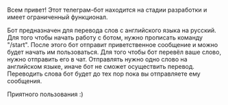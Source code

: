 Всем привет!
Этот телеграм-бот находится на стадии разработки и имеет ограниченный функционал.

Бот предназначен для перевода слов с английского языка на русский.
Для того чтобы начать работу с ботом, нужно прописать команду "/start".
После этого бот отправит приветственное сообщение и можно будет начать им пользоваться.
Для того чтобы бот перевёл ваше слово, нужно отправить его в чат. Отправлять нужно одно слово на английском языке, иначе
бот не сможет осуществить перевод. Переводить слова бот будет до тех пор пока вы отправляете ему сообщения.

Приятного пользования :)
